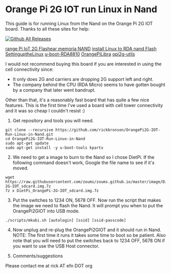   Orange Pi 2G IOT run Linux in Nand
==========================================

This guide is for running Linux from the Nand on the Orange Pi 2G IOT board.  Thanks to all these sites for help:

[![Github All Releases](https://img.shields.io/github/downloads/xpack-dev-tools/openocd/total.svg)](https://github.com/xpack-dev-tools/openocd/releases/)

[range Pi IoT 2G Flashear memoria NAND](https://surfero.blogspot.com/2017/09/orange-pi-iot-2g-flashear-memoria-nand.html)
[install Linux to RDA nand Flash](https://blog.actorsfit.com/a?ID=00550-f9fa23ab-f71e-4a89-bef1-6870bb036794)
[SettinguptheLinux](http://www.orangepi.org/Docs/SettinguptheLinux.html)
[u-boot-RDA8810](https://github.com/aib/u-boot-RDA8810.git)
[OrangePiLibra](https://github.com/OrangePiLibra/OrangePi.git)
[opi2g-utils](https://github.com/aib/opi2g-utils)

I would not recommend buying this board if you are interested in using the cell connectivity since:

 - It only does 2G and carriers are dropping 2G support left and right.
 - The company behind the CPU (RDA Micro) seems to have gotten bought by a company that later went bandrupt.

Other than that, it's a reasonably fast board that has quite a few nice features.  This is the first time I've used a board with cell tower connectivity and it was so cheap I couldn't resist :)

1. Get repository and tools you will need.

```
git clone --recursive https://github.com/rickbronson/OrangePi2G-IOT-Run-Linux-in-Nand.git
cd OrangePi2G-IOT-Run-Linux-in-Nand
sudo apt-get update
sudo apt-get install -y u-boot-tools kpartx
```

2. We need to get a image to burn to the Nand so I chose DietPi.  If the following command doesn't work, Google the file name to see if it's moved.

```
wget https://raw.githubusercontent.com/zoums/zoums.github.io/master/image/DietPi_OrangePi-2G-IOT_sdcard.img.7z
7z x DietPi_OrangePi-2G-IOT_sdcard.img.7z

```

3. Put the switches to 1234 ON, 5678 OFF. Now run the script that makes the image we need to flash the Nand.  It will prompt you when to put the OrangePi2GIOT into USB mode.

```
./scripts/mkubi.sh [autologin] [ssid] [ssid-passcode]
```
4. Now unplug and re-plug the OrangePi2GIOT and it should run in Nand.  NOTE: The first time it runs it takes some time to boot so be patient.  Also note that you will need to put the switches back to 1234 OFF, 5678 ON if you want to use the USB Host connector.

5. Comments/suggestions

  Please contact me at rick AT efn DOT org
